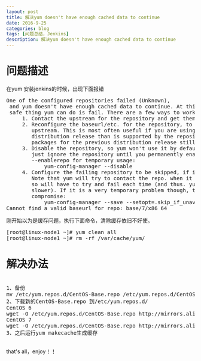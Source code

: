 ```yaml
---
layout: post
title: 解决yum doesn't have enough cached data to continue
date: 2016-9-25
categories: blog
tags: [问题总结，Jenkins]
description: 解决yum doesn't have enough cached data to continue
---
```


# 问题描述

在yum 安装jenkins的时候，出现下面报错
<pre>
One of the configured repositories failed (Unknown),
 and yum doesn't have enough cached data to continue. At this point the only
 safe thing yum can do is fail. There are a few ways to work "fix" this:
     1. Contact the upstream for the repository and get them to fix the problem.
     2. Reconfigure the baseurl/etc. for the repository, to point to a working
        upstream. This is most often useful if you are using a newer
        distribution release than is supported by the repository (and the
        packages for the previous distribution release still work).
     3. Disable the repository, so yum won't use it by default. Yum will then
        just ignore the repository until you permanently enable it again or use
        --enablerepo for temporary usage:
            yum-config-manager --disable <repoid>
     4. Configure the failing repository to be skipped, if it is unavailable.
        Note that yum will try to contact the repo. when it runs most commands,
        so will have to try and fail each time (and thus. yum will be be much
        slower). If it is a very temporary problem though, this is often a nice
        compromise:
            yum-config-manager --save --setopt=<repoid>.skip_if_unavailable=true
Cannot find a valid baseurl for repo: base/7/x86_64
</pre>

刚开始以为是缓存问题，执行下面命令，清除缓存依旧不好使。
<pre>
[root@linux-node1 ~]# yum clean all
[root@linux-node1 ~]# rm -rf /var/cache/yum/
</pre>

# 解决办法

<pre>

1、备份
mv /etc/yum.repos.d/CentOS-Base.repo /etc/yum.repos.d/CentOS-Base.repo.backup
2、下载新的CentOS-Base.repo 到/etc/yum.repos.d/
CentOS 6
wget -O /etc/yum.repos.d/CentOS-Base.repo http://mirrors.aliyun.com/repo/Centos-6.repo
CentOS 7
wget -O /etc/yum.repos.d/CentOS-Base.repo http://mirrors.aliyun.com/repo/Centos-7.repo
3、之后运行yum makecache生成缓存

</pre>

that's all，enjoy！！
